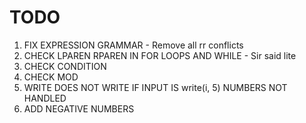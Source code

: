 # TODO

1. FIX EXPRESSION GRAMMAR - Remove all rr conflicts
2. CHECK LPAREN RPAREN IN FOR LOOPS AND WHILE - Sir said lite
3. CHECK CONDITION
4. CHECK MOD
5. WRITE DOES NOT WRITE IF INPUT IS write(i, 5) NUMBERS NOT HANDLED
6. ADD NEGATIVE NUMBERS
